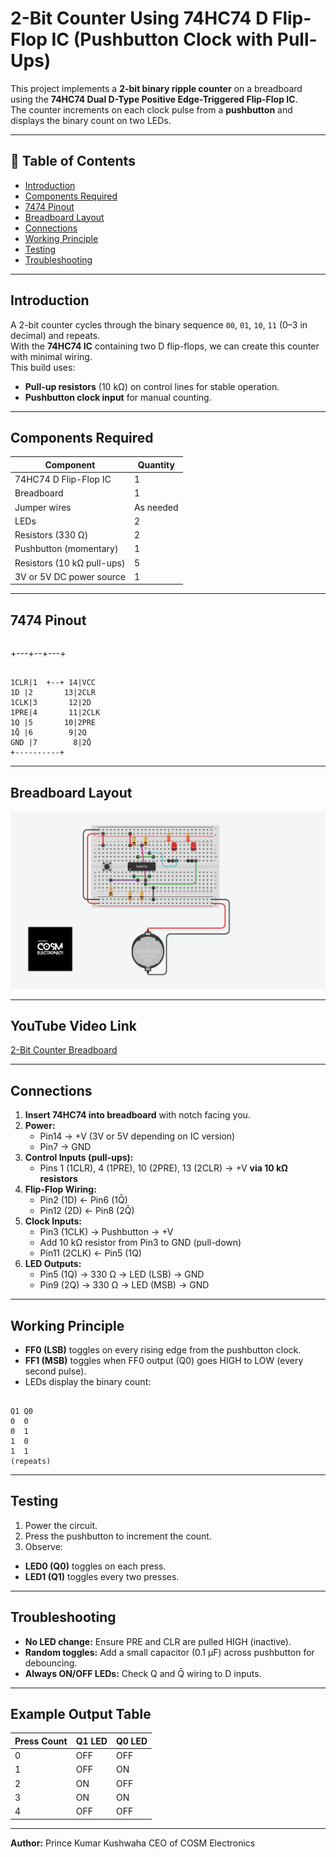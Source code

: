 # 2-Bit Counter Using 74HC74 D Flip-Flop IC (Pushbutton Clock with Pull-Ups)

This project implements a **2-bit binary ripple counter** on a breadboard using the **74HC74 Dual D-Type Positive Edge-Triggered Flip-Flop IC**.  
The counter increments on each clock pulse from a **pushbutton** and displays the binary count on two LEDs.

---

## 📜 Table of Contents
- [Introduction](#introduction)
- [Components Required](#components-required)
- [7474 Pinout](#7474-pinout)
- [Breadboard Layout](#breadboard-layout)
- [Connections](#connections)
- [Working Principle](#working-principle)
- [Testing](#testing)
- [Troubleshooting](#troubleshooting)

---

## Introduction
A 2-bit counter cycles through the binary sequence `00`, `01`, `10`, `11` (0–3 in decimal) and repeats.  
With the **74HC74 IC** containing two D flip-flops, we can create this counter with minimal wiring.  
This build uses:
- **Pull-up resistors** (10 kΩ) on control lines for stable operation.
- **Pushbutton clock input** for manual counting.

---

## Components Required

| Component                          | Quantity |
|------------------------------------|----------|
| 74HC74 D Flip-Flop IC              | 1        |
| Breadboard                         | 1        |
| Jumper wires                       | As needed|
| LEDs                               | 2        |
| Resistors (330 Ω)                  | 2        |
| Pushbutton (momentary)             | 1        |
| Resistors (10 kΩ pull-ups)         | 5        |
| 3V or 5V DC power source           | 1        |

---

## 7474 Pinout

```

```
  +---+--+---+
```

1CLR|1  +--+ 14|VCC
1D |2       13|2CLR
1CLK|3       12|2D
1PRE|4       11|2CLK
1Q |5       10|2PRE
1Q̄ |6        9|2Q
GND |7        8|2Q̄
+----------+

```

---

## Breadboard Layout

![2-Bit Counter Breadboard](circuit_diagram.png)

---

## YouTube Video Link

[2-Bit Counter Breadboard]()

---

## Connections

1. **Insert 74HC74 into breadboard** with notch facing you.
2. **Power:**
   - Pin14 → +V (3V or 5V depending on IC version)  
   - Pin7 → GND
3. **Control Inputs (pull-ups):**
   - Pins 1 (1CLR), 4 (1PRE), 10 (2PRE), 13 (2CLR) → +V **via 10 kΩ resistors**
4. **Flip-Flop Wiring:**
   - Pin2 (1D) ← Pin6 (1Q̄)  
   - Pin12 (2D) ← Pin8 (2Q̄)
5. **Clock Inputs:**
   - Pin3 (1CLK) → Pushbutton → +V  
   - Add 10 kΩ resistor from Pin3 to GND (pull-down)
   - Pin11 (2CLK) ← Pin5 (1Q)
6. **LED Outputs:**
   - Pin5 (1Q) → 330 Ω → LED (LSB) → GND  
   - Pin9 (2Q) → 330 Ω → LED (MSB) → GND

---

## Working Principle
- **FF0 (LSB)** toggles on every rising edge from the pushbutton clock.  
- **FF1 (MSB)** toggles when FF0 output (Q0) goes HIGH to LOW (every second pulse).  
- LEDs display the binary count:
```

Q1 Q0
0  0
0  1
1  0
1  1
(repeats)

```

---

## Testing
1. Power the circuit.
2. Press the pushbutton to increment the count.
3. Observe:
 - **LED0 (Q0)** toggles on each press.
 - **LED1 (Q1)** toggles every two presses.

---

## Troubleshooting
- **No LED change:** Ensure PRE and CLR are pulled HIGH (inactive).
- **Random toggles:** Add a small capacitor (0.1 µF) across pushbutton for debouncing.
- **Always ON/OFF LEDs:** Check Q and Q̄ wiring to D inputs.

---

## Example Output Table

| Press Count | Q1 LED | Q0 LED |
|-------------|--------|--------|
| 0           | OFF    | OFF    |
| 1           | OFF    | ON     |
| 2           | ON     | OFF    |
| 3           | ON     | ON     |
| 4           | OFF    | OFF    |

---

**Author:** Prince Kumar Kushwaha CEO of COSM Electronics
